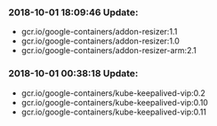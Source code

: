 ### 2018-10-01 18:09:46 Update:

- gcr.io/google-containers/addon-resizer:1.1
- gcr.io/google-containers/addon-resizer:1.0
- gcr.io/google-containers/addon-resizer-arm:2.1
### 2018-10-01 00:38:18 Update:

- gcr.io/google-containers/kube-keepalived-vip:0.2
- gcr.io/google-containers/kube-keepalived-vip:0.10
- gcr.io/google-containers/kube-keepalived-vip:0.11

